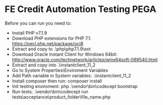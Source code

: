 # FE Credit Automation Testing PEGA
Before you can run you need to:
- Install PHP v7.1.9
- Download PHP extensions for PHP 7.1: https://pecl.php.net/package/oci8
- Extract and copy to .\php\php7.1.9\ext
- Download Oracle Instant Client for Windows 64bit: http://www.oracle.com/technetwork/articles/winx64soft-089540.html
- Extract and copy into .\instantclient_11_2
- Go to System Properties\Enviroment Variables
- Add Path variable in System variables: .\instantclient_11_2
- Install composer then run: composer install
- Init testing enviroment: php .\vendor\bin\codecept bootstrap
- Run tests: .\vendor\bin\codecept run tests\acceptance\product_folder\file_name.php